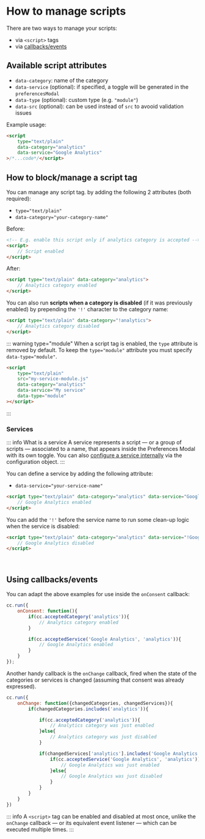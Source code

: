 # How to manage scripts
There are two ways to manage your scripts:

- via `<script>` tags
- via [callbacks/events](/advanced/callbacks-events)

## Available script attributes

* `data-category`: name of the category
* `data-service` (optional): if specified, a toggle will be generated in the `preferencesModal`
* `data-type` (optional): custom type (e.g. `"module"`)
* `data-src` (optional): can be used instead of `src` to avooid validation issues

Example usage:
```html
<script
    type="text/plain"
    data-category="analytics"
    data-service="Google Analytics"
>/*...code*/</script>
```

## How to block/manage a script tag

You can manage any script tag. by adding the following 2 attributes (both required):

- `type="text/plain"`
- `data-category="your-category-name"`

Before:
```html
<!-- E.g. enable this script only if analytics category is accepted -->
<script>
    // Script enabled
</script>
```

After:
```html
<script type="text/plain" data-category="analytics">
    // Analytics category enabled
</script>
```

You can also run **scripts when a category is disabled** (if it was previously enabled) by prepending the `'!'` character to the category name:

```html
<script type="text/plain" data-category="!analytics">
    // Analytics category disabled
</script>
```

::: warning type="module"
When a script tag is enabled, the `type` attribute is removed by default. To keep the `type="module"` attribute you must specify `data-type="module"`.

```html
<script
    type="text/plain"
    src="my-service-module.js"
    data-category="analytics"
    data-service="My service"
    data-type="module"
></script>
```
:::

### Services
::: info What is a service
A service represents a script — or a group of scripts — associated to a name, that appears inside the Preferences Modal with its own toggle. You can also [configure a service internally](/reference/configuration-reference.html#category-services) via the configuration object.
:::

You can define a service by adding the following attribute:
- `data-service="your-service-name"`

```html
<script type="text/plain" data-category="analytics" data-service="Google Analytics">
    // Google Analytics enabled
</script>
```

You can add the `'!'` before the service name to run some clean-up logic when the service is disabled:
```html
<script type="text/plain" data-category="analytics" data-service="!Google Analytics">
    // Google Analytics disabled
</script>
```
<br>

## Using callbacks/events
You can adapt the above examples for use inside the `onConsent` callback:
```javascript
cc.run({
    onConsent: function(){
        if(cc.acceptedCategory('analytics')){
            // Analytics category enabled
        }

        if(cc.acceptedService('Google Analytics', 'analytics')){
            // Google Analytics enabled
        }
    }
});
```

Another handy callback is the `onChange` callback, fired when the state of the categories or services is changed (assuming that consent was already expressed).

```javascript
cc.run({
    onChange: function({changedCategories, changedServices}){
        if(changedCategories.includes('analytics')){

            if(cc.acceptedCategory('analytics')){
                // Analytics category was just enabled
            }else{
                // Analytics category was just disabled
            }

            if(changedServices['analytics'].includes('Google Analytics')){
                if(cc.acceptedService('Google Analytics', 'analytics')){
                    // Google Analytics was just enabled
                }else{
                    // Google Analytics was just disabled
                }
            }
        }
    }
})
```


::: info
A `<script>` tag can be enabled and disabled at most once, unlike the `onChange` callback — or its equivalent event listener — which can be executed multiple times.
:::
